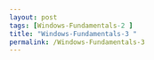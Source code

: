 ```yaml
---
layout: post
tags: [Windows-Fundamentals-2 ]
title: "Windows-Fundamentals-3 "
permalink: /Windows-Fundamentals-3
---
```

